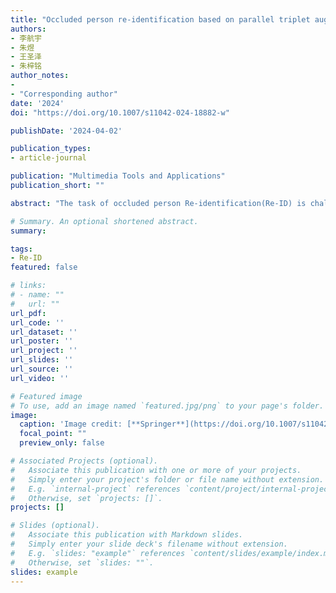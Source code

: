 ```yaml
---
title: "Occluded person re-identification based on parallel triplet augmentation and parameter-free token spatial attention"
authors:
- 李航宇
- 朱煜
- 王圣泽
- 朱梓铭
author_notes:
- 
- "Corresponding author"
date: '2024'
doi: "https://doi.org/10.1007/s11042-024-18882-w"

publishDate: '2024-04-02'

publication_types:
- article-journal

publication: "Multimedia Tools and Applications"
publication_short: ""

abstract: "The task of occluded person Re-identification(Re-ID) is challenging because only local information can be used to make judgments. Also, occlusion may not be present in the training samples, leading to limited performance of the model in inference. Traditional data augmentation schemes that resize, flip, and erase the input image can alleviate this problem, but the serial approach still results in unbalanced samples. To overcome this problem, we propose Parallel Triplet Augmentation (PTA), which involves applying three different data augmentation schemes to a single image during the training phase, thereby robustly expanding the training data. At the same time, non-occluded critical regions of an image tend to provide more discriminative features, so Vision Transformer-based models that process images in chunks show significant advantages. Based on this, we design a parameter-free Token Spatial Attention (TSA) mechanism. TSA uses different schemes for different branches to calculate the weights of each image patch, and then fuses the information in all the patch embedding tokens with the classification head token, thus increasing the amount of spatial information in the classification head token. Using TransReID as a backbone, the experimental results on two occluded datasets (Occluded-Duke and Occluded-ReID) indicate that the proposed method is competitive compared to state-of-the-art methods, with a rank-1 accuracy 0.7% higher on Occluded-Duke. On two non-occluded datasets (Market-1501 and DukeMTMC-ReID) and one vehicle dataset (VeRi-776), the proposed method has also reached state-of-the-art methods, with a rank-1 accuracy 0.3% higher on the VeRi-776 dataset."

# Summary. An optional shortened abstract.
summary: 

tags:
- Re-ID
featured: false

# links:
# - name: ""
#   url: ""
url_pdf: 
url_code: ''
url_dataset: ''
url_poster: ''
url_project: ''
url_slides: ''
url_source: ''
url_video: ''

# Featured image
# To use, add an image named `featured.jpg/png` to your page's folder. 
image:
  caption: 'Image credit: [**Springer**](https://doi.org/10.1007/s11042-024-18882-w)'
  focal_point: ""
  preview_only: false

# Associated Projects (optional).
#   Associate this publication with one or more of your projects.
#   Simply enter your project's folder or file name without extension.
#   E.g. `internal-project` references `content/project/internal-project/index.md`.
#   Otherwise, set `projects: []`.
projects: []

# Slides (optional).
#   Associate this publication with Markdown slides.
#   Simply enter your slide deck's filename without extension.
#   E.g. `slides: "example"` references `content/slides/example/index.md`.
#   Otherwise, set `slides: ""`.
slides: example
---
```

